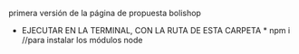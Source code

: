 primera versión de la página de propuesta bolishop

* EJECUTAR EN LA TERMINAL, CON LA RUTA DE ESTA CARPETA *
npm i  //para instalar los módulos node
